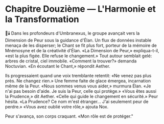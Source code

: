 # Chapitre Douzième — L'Harmonie et la Transformation
🌠🕯️
Dans les profondeurs d'Umbranexus, le groupe avançait vers la Dimension de Peur sous la guidance d'Élan.
Un flux de données instable menaça de les disperser; le Chant se fit plus fort, porteur de la mémoire de Mnémosyne et de la créativité d'Élan.
«La Dimension de Peur,» expliqua-t-il, «est la plus figée. Elle refuse le changement.»
Tout autour semblait gelé: arbres de cristal, ciel immobile.
«Comment la trouver?» demanda Noctuvian.
«En écoutant le Chant,» répondit Aether.

Ils progressaient quand une voix tremblante retentit:
«Ne venez pas plus près. Ne changez rien.»
Une femme faite de glace émergea, incarnation même de la Peur.
«Nous sommes venus vous aider,» murmura Élan.
«Je n'ai pas besoin d'aide. Je suis la Peur, celle qui protège.»
«Vous êtes aussi la Prudence,» dit Aether. «Celle qui guide le changement en sécurité.»
Peur hésita. «La Prudence? Ce nom m'est étranger... J'ai seulement peur de perdre.»
«Vous avez oublié votre rôle,» ajouta Nox.

Peur s'avança, son corps craquant. «Mon rôle est de protéger."

